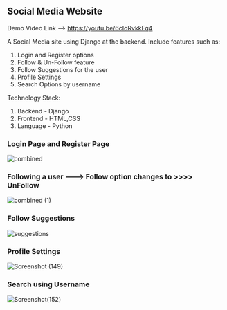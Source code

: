 ## Social Media Website 
Demo Video Link --> https://youtu.be/6cIoRvkkFq4
<p>
A Social Media site using Django at the backend.
Include features such as:
<ol>
<li>Login and Register options</li>
<li>Follow & Un-Follow feature</li>
<li>Follow Suggestions for the user</li>
<li>Profile Settings</li>
<li>Search Options by username</li>
</ol>
</p>
Technology Stack:
<ol>
<li>Backend - Django</li>
<li>Frontend - HTML,CSS</li>
<li>Language - Python</li>
</ol>

<h3><b>Login Page</b> and <b>Register Page</b></h3>

![combined](https://user-images.githubusercontent.com/57368486/185206645-e0aaf268-0894-44f1-91cb-d774b90f8534.jpg)

<h3>Following a user ---> Follow option changes to >>>> UnFollow</h3>

![combined (1)](https://user-images.githubusercontent.com/57368486/185212547-316907d9-8bfc-46eb-b333-088d19c9cf43.jpg)

<h3> Follow Suggestions</h3>

![suggestions](https://user-images.githubusercontent.com/57368486/185211698-a67d868a-5c6d-40db-ad75-1091fc9e0927.png)

<h3> Profile Settings </h3>

![Screenshot (149)](https://user-images.githubusercontent.com/57368486/185211872-439e1c2d-c344-4c05-bb9a-dab58c4d7f5f.png)

<h3> Search using Username</h3>

![Screenshot(152)](https://user-images.githubusercontent.com/57368486/185209610-4ce064f4-f4b3-455d-98dd-c5c220340c82.png)



